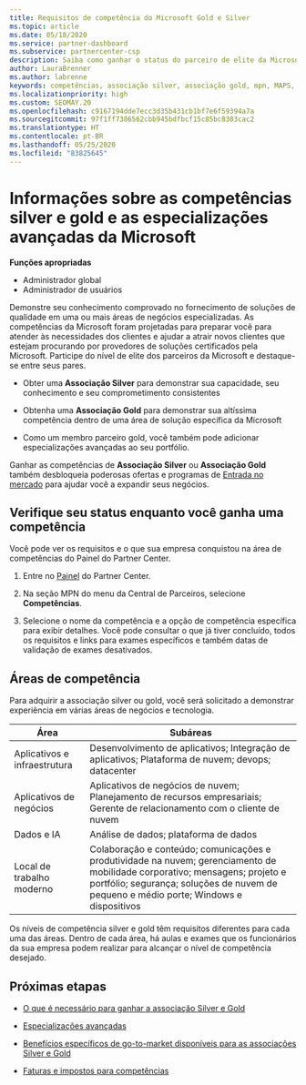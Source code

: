 ```yaml
---
title: Requisitos de competência do Microsoft Gold e Silver
ms.topic: article
ms.date: 05/18/2020
ms.service: partner-dashboard
ms.subservice: partnercenter-csp
description: Saiba como ganhar o status do parceiro de elite da Microsoft e atrair novos clientes ao atender aos requisitos de competência para obter os níveis de associação Gold e Silver.
author: LauraBrenner
ms.author: labrenne
keywords: competências, associação silver, associação gold, mpn, MAPS, proficiência, Microsoft Partner Network, associação de rede, especializações avançadas
ms.localizationpriority: high
ms.custom: SEOMAY.20
ms.openlocfilehash: c9167194dde7ecc3d35b431cb1bf7e6f59394a7a
ms.sourcegitcommit: 97f1ff7386562cbb945bdfbcf15c85bc8303cac2
ms.translationtype: HT
ms.contentlocale: pt-BR
ms.lasthandoff: 05/25/2020
ms.locfileid: "83825645"
---
```

# <a name="information-about-microsoft-silver-and-gold-competencies-and-advanced-specializations"></a>Informações sobre as competências silver e gold e as especializações avançadas da Microsoft

**Funções apropriadas**
- Administrador global
- Administrador de usuários

Demonstre seu conhecimento comprovado no fornecimento de soluções de qualidade em uma ou mais áreas de negócios especializadas. As competências da Microsoft foram projetadas para preparar você para atender às necessidades dos clientes e ajudar a atrair novos clientes que estejam procurando por provedores de soluções certificados pela Microsoft. Participe do nível de elite dos parceiros da Microsoft e destaque-se entre seus pares.

- Obter uma **Associação Silver** para demonstrar sua capacidade, seu conhecimento e seu comprometimento consistentes

- Obtenha uma **Associação Gold** para demonstrar sua altíssima competência dentro de uma área de solução específica da Microsoft

- Como um membro parceiro gold, você também pode adicionar especializações avançadas ao seu portfólio.

Ganhar as competências de **Associação Silver** ou **Associação Gold** também desbloqueia poderosas ofertas e programas de [Entrada no mercado](mpn-learn-about-go-to-market-benefits.md) para ajudar você a expandir seus negócios.

## <a name="check-your-status-as-you-earn-a-competency"></a>Verifique seu status enquanto você ganha uma competência

Você pode ver os requisitos e o que sua empresa conquistou na área de competências do Painel do Partner Center.

1. Entre no [Painel](https://partner.microsoft.com/dashboard/home) do Partner Center.

2. Na seção MPN do menu da Central de Parceiros, selecione **Competências**. 

3. Selecione o nome da competência e a opção de competência específica para exibir detalhes. Você pode consultar o que já tiver concluído, todos os requisitos e links para exames específicos e também datas de validação de exames desativados.

## <a name="competency-areas"></a>Áreas de competência

Para adquirir a associação silver ou gold, você será solicitado a demonstrar experiência em várias áreas de negócios e tecnologia.

|**Área**            |**Subáreas**                    |
|--------------------|--------------------------------|
|Aplicativos e infraestrutura|Desenvolvimento de aplicativos; Integração de aplicativos; Plataforma de nuvem; devops; datacenter|
|Aplicativos de negócios |Aplicativos de negócios de nuvem; Planejamento de recursos empresariais; Gerente de relacionamento com o cliente de nuvem|
|Dados e IA|Análise de dados; plataforma de dados|
|Local de trabalho moderno| Colaboração e conteúdo; comunicações e produtividade na nuvem; gerenciamento de mobilidade corporativo; mensagens; projeto e portfólio; segurança; soluções de nuvem de pequeno e médio porte; Windows e dispositivos|

Os níveis de competência silver e gold têm requisitos diferentes para cada uma das áreas. Dentro de cada área, há aulas e exames que os funcionários da sua empresa podem realizar para alcançar o nível de competência desejado.

## <a name="next-steps"></a>Próximas etapas

- [O que é necessário para ganhar a associação Silver e Gold](https://partner.microsoft.com/membership/competencies)

- [Especializações avançadas](advanced-specializations.md)

- [Benefícios específicos de go-to-market disponíveis para as associações Silver e Gold](mpn-learn-about-go-to-market-benefits.md) 

- [Faturas e impostos para competências](mpn-view-print-maps-invoice.md)




